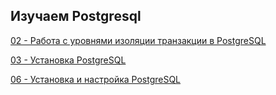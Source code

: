 ## Изучаем Postgresql

[02 - Работа с уровнями изоляции транзакции в PostgreSQL](https://github.com/Aleksey-10081967/Postgresql-study/tree/main/Isolation_levels)

[03 - Установка PostgreSQL](https://github.com/Aleksey-10081967/Postgresql-study/tree/main/install_postgres)

[06 - Установка и настройка PostgreSQL](https://github.com/Aleksey-10081967/Postgresql-study/tree/main/conf_postgresql)

